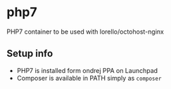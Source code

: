php7
====

PHP7 container to be used with lorello/octohost-nginx

## Setup info

* PHP7 is installed form ondrej PPA on Launchpad
* Composer is available in PATH simply as `composer`


